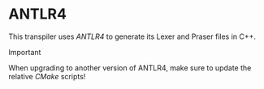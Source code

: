 # ANTLR4

This transpiler uses *ANTLR4* to generate its Lexer and Praser files in C++.

> [!IMPORTANT]
> When upgrading to another version of ANTLR4, make sure to update the relative *CMake* scripts!
